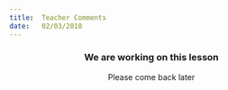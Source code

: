 ```yaml
---
title:  Teacher Comments
date:   02/03/2018
---
```


### <center>We are working on this lesson</center>
<center>Please come back later</center>
